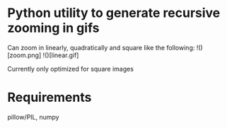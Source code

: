 # Python utility to generate recursive zooming in gifs
Can zoom in linearly, quadratically and square like the following:
!()[zoom.png]
!()[linear.gif]

Currently only optimized for square images

# Requirements
pillow/PIL, numpy